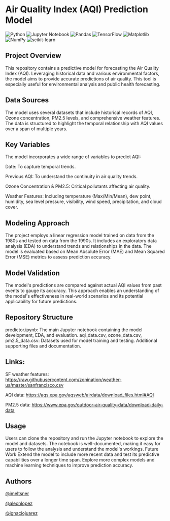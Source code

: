 # Air Quality Index (AQI) Prediction Model

![Python](https://img.shields.io/badge/python-3670A0?style=for-the-badge&logo=python&logoColor=ffdd54) ![Jupyter Notebook](https://img.shields.io/badge/jupyter-%23FA0F00.svg?style=for-the-badge&logo=jupyter&logoColor=white) ![Pandas](https://img.shields.io/badge/pandas-%23150458.svg?style=for-the-badge&logo=pandas&logoColor=white) ![TensorFlow](https://img.shields.io/badge/TensorFlow-%23FF6F00.svg?style=for-the-badge&logo=TensorFlow&logoColor=white) ![Matplotlib](https://img.shields.io/badge/Matplotlib-%23ffffff.svg?style=for-the-badge&logo=Matplotlib&logoColor=black) ![NumPy](https://img.shields.io/badge/numpy-%23013243.svg?style=for-the-badge&logo=numpy&logoColor=white) ![scikit-learn](https://img.shields.io/badge/scikit--learn-%23F7931E.svg?style=for-the-badge&logo=scikit-learn&logoColor=white)

## Project Overview
This repository contains a predictive model for forecasting the Air Quality Index (AQI). Leveraging historical data and various environmental factors, the model aims to provide accurate predictions of air quality. This tool is especially useful for environmental analysis and public health forecasting.

## Data Sources
The model uses several datasets that include historical records of AQI, Ozone concentration, PM2.5 levels, and comprehensive weather features. The data is structured to highlight the temporal relationship with AQI values over a span of multiple years.

## Key Variables
The model incorporates a wide range of variables to predict AQI:

Date: To capture temporal trends.

Previous AQI: To understand the continuity in air quality trends.

Ozone Concentration & PM2.5: Critical pollutants affecting air quality.

Weather Features: Including temperature (Max/Min/Mean), dew point, humidity, sea level pressure, visibility, wind speed, precipitation, and cloud cover.

## Modeling Approach
The project employs a linear regression model trained on data from the 1980s and tested on data from the 1990s.
It includes an exploratory data analysis (EDA) to understand trends and relationships in the data.
The model is evaluated based on Mean Absolute Error (MAE) and Mean Squared Error (MSE) metrics to assess prediction accuracy.

## Model Validation
The model's predictions are compared against actual AQI values from past events to gauge its accuracy.
This approach enables an understanding of the model's effectiveness in real-world scenarios and its potential applicability for future predictions.

## Repository Structure
predictor.ipynb: The main Jupyter notebook containing the model development, EDA, and evaluation.
aqi_data.csv, ozone_data.csv, pm2.5_data.csv: Datasets used for model training and testing.
Additional supporting files and documentation.

## Links: 
SF weather features: https://raw.githubusercontent.com/zonination/weather-us/master/sanfrancisco.csv

AQI data: https://aqs.epa.gov/aqsweb/airdata/download_files.html#AQI

PM2.5 data: https://www.epa.gov/outdoor-air-quality-data/download-daily-data


## Usage
Users can clone the repository and run the Jupyter notebook to explore the model and datasets.
The notebook is well-documented, making it easy for users to follow the analysis and understand the model's workings.
Future Work
Extend the model to include more recent data and test its predictive capabilities over a longer time span.
Explore more complex models and machine learning techniques to improve prediction accuracy.


## Authors
[@imeltsner](https://github.com/imeltsner)

[@aleonlopez](https://github.com/aleonlopez)

[@ignaciojuarez](https://github.com/ignaciojuarez)


